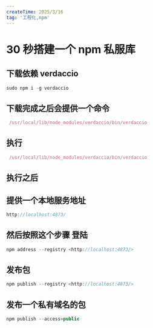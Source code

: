 ```yaml
---
createTime: 2025/3/16
tag: '工程化,npm'
---
```

# 30 秒搭建一个 npm 私服库

## 下载依赖  verdaccio

```javascript
sudo npm i -g verdaccio
```

## 下载完成之后会提供一个命令

```javascript
 /usr/local/lib/node_modules/verdaccio/bin/verdaccio
```

## 执行

```javascript
 /usr/local/lib/node_modules/verdaccio/bin/verdaccio
```

## 执行之后

## 提供一个本地服务地址

```js
http://localhost:4873/
```

## 然后按照这个步骤 登陆

```javascript
npm address --registry <http://localhost:4873/>
```

## 发布包

```javascript
npm publish --registry <http://localhost:4873/>
```

## 发布一个私有域名的包

```javascript
npm publish --access=public
```
